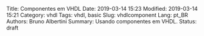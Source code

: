 Title: Componentes em VHDL
Date: 2019-03-14 15:23
Modified: 2019-03-14 15:21
Category: vhdl
Tags: vhdl, basic
Slug: vhdlcomponent
Lang: pt_BR
Authors: Bruno Albertini
Summary: Usando componentes em VHDL.
Status: draft

<!-- Descomentar link no generic qd terminar -->

